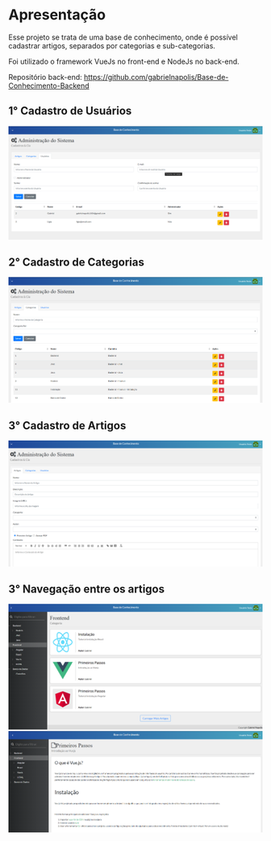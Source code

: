 # Apresentação 

Esse projeto se trata de uma base de conhecimento, onde é possível cadastrar artigos, separados por categorias e sub-categorias.

Foi utilizado o framework VueJs no front-end e NodeJs no back-end.

Repositório back-end: https://github.com/gabrielnapolis/Base-de-Conhecimento-Backend

## 1° Cadastro de Usuários
<img src="src\assets\01.png">

## 2° Cadastro de Categorias
<img src="src\assets\02.png">

## 3° Cadastro de Artigos
<img src="src\assets\03.png">

## 3° Navegação entre os artigos
<img src="src\assets\04.png">

<img src="src\assets\05.png">

